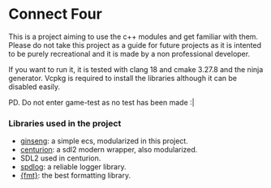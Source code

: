 # Connect Four

This is a project aiming to use the c++ modules and get familiar with them. Please do not take this project as a guide for future projects as it is intented to be purely recreational and it is made by a non professional developer.

If you want to run it, it is tested with clang 18 and cmake 3.27.8 and the ninja generator. Vcpkg is required to install the libraries although it can be disabled easily.

PD. Do not enter game-test as no test has been made :|

### Libraries used in the project

- [ginseng](https://github.com/apples/ginseng): a simple ecs, modularized in this project.
- [centurion](https://github.com/albin-johansson/centurion): a sdl2 modern wrapper, also modularized.
- SDL2 used in centurion.
- [spdlog](https://github.com/gabime/spdlog): a reliable logger library.
- [{fmt}](https://github.com/fmtlib/fmt): the best formatting library.


